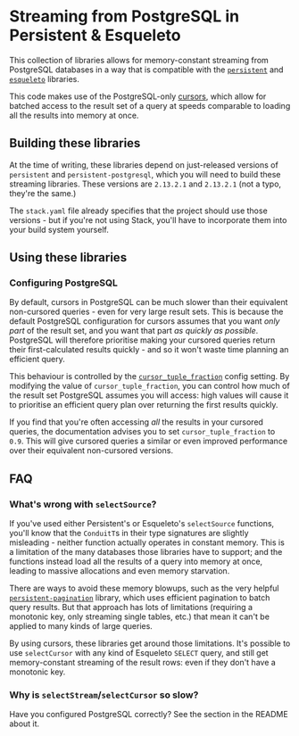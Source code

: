 # Streaming from PostgreSQL in Persistent & Esqueleto

This collection of libraries allows for memory-constant streaming from PostgreSQL databases in a way that is compatible with the [`persistent`](https://hackage.haskell.org/package/persistent) and [`esqueleto`](https://hackage.haskell.org/package/esqueleto) libraries.

This code makes use of the PostgreSQL-only [cursors](https://www.postgresql.org/docs/current/plpgsql-cursors.html), which allow for batched access to the result set of a query at speeds comparable to loading all the results into memory at once.

## Building these libraries

At the time of writing, these libraries depend on just-released versions of `persistent` and `persistent-postgresql`, which you will need to build these streaming libraries. These versions are `2.13.2.1` and `2.13.2.1` (not a typo, they're the same.)

The `stack.yaml` file already specifies that the project should use those versions - but if you're not using Stack, you'll have to incorporate them into your build system yourself.

## Using these libraries

### Configuring PostgreSQL

By default, cursors in PostgreSQL can be much slower than their equivalent non-cursored queries - even for very large result sets. This is because the default PostgreSQL configuration for cursors assumes that you want *only part* of the result set, and you want that part *as quickly as possible*. PostgreSQL will therefore prioritise making your cursored queries return their first-calculated results quickly - and so it won't waste time planning an efficient query.

This behaviour is controlled by the [`cursor_tuple_fraction`](https://postgresqlco.nf/doc/en/param/cursor_tuple_fraction/) config setting. By modifying the value of `cursor_tuple_fraction`, you can control how much of the result set PostgreSQL assumes you will access: high values will cause it to prioritise an efficient query plan over returning the first results quickly.

If you find that you're often accessing *all* the results in your cursored queries, the documentation advises you to set `cursor_tuple_fraction` to `0.9`. This will give cursored queries a similar or even improved performance over their equivalent non-cursored versions.

## FAQ

### What's wrong with `selectSource`?

If you've used either Persistent's or Esqueleto's `selectSource` functions, you'll know that the `ConduitT`s in their type signatures are slightly misleading - neither function actually operates in constant memory. This is a limitation of the many databases those libraries have to support; and the functions instead load all the results of a query into memory at once, leading to massive allocations and even memory starvation.

There are ways to avoid these memory blowups, such as the very helpful [`persistent-pagination`](https://hackage.haskell.org/package/persistent-pagination) library, which uses efficient pagination to batch query results. But that approach has lots of limitations (requiring a monotonic key, only streaming single tables, etc.) that mean it can't be applied to many kinds of large queries.

By using cursors, these libraries get around those limitations. It's possible to use `selectCursor` with any kind of Esqueleto `SELECT` query, and still get memory-constant streaming of the result rows: even if they don't have a monotonic key.

### Why is `selectStream`/`selectCursor` so slow?

Have you configured PostgreSQL correctly? See the section in the README about it.

